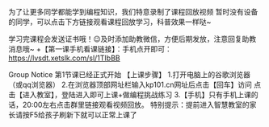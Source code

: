 为了让更多同学都能学到编程知识，我们特意录制了课程回放视频
暂时没有设备的同学，可以点击下方链接观看课程回放学习，科普效果一样哒~

学习完课程会发送证书哦！😉及时添加助教微信，方便后期发放，注意回复助教消息哦~
+【第一课手机看课链接】：手机点开即可：https://lvsdt.xetslk.com/sl/1TIbBB

Group Notice
第1节课已经正式开始
【上课步骤】
 1.打开电脑上的谷歌浏览器（或qq浏览器）
2.在浏览器顶部网址栏输入kp101.cn网址后点击【回车】访问
 点击【进入教室】，登陆进入即可上课+做编程挑战练习
3.【手机】只有手机上课的话，20:00左右点击群里链接观看视频回放。
特别提示：提前进入智慧教室的家长请按F5给孩子刷新下就可以正常上课了